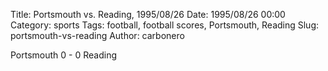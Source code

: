 Title: Portsmouth vs. Reading, 1995/08/26
Date: 1995/08/26 00:00
Category: sports
Tags: football, football scores, Portsmouth, Reading
Slug: portsmouth-vs-reading
Author: carbonero


Portsmouth 0 - 0 Reading
